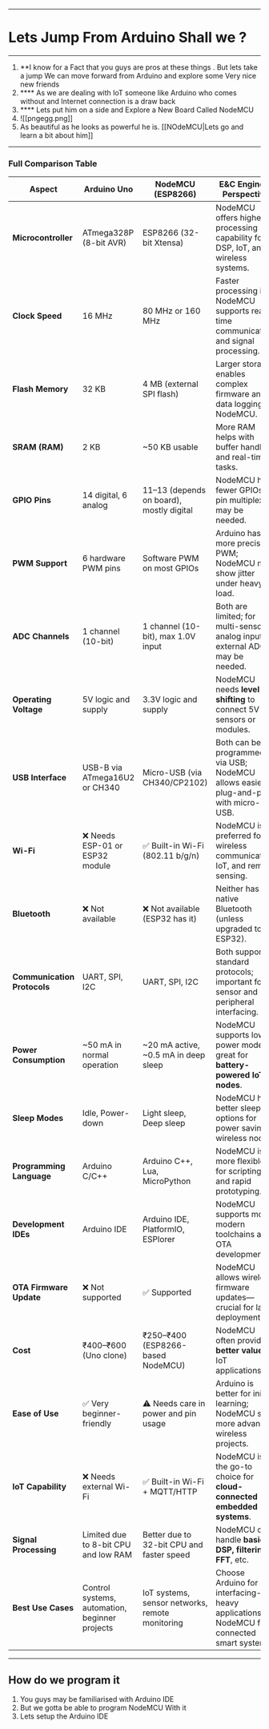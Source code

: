 
---

# Lets Jump From Arduino Shall we ?

-----

1. **I know for a Fact that you guys are pros at these things . But lets take a jump We can move forward from Arduino and explore some Very nice new friends
2. **** As we are dealing with IoT someone like Arduino who comes without and Internet connection is a draw back
3. **** Lets put him on a side and Explore a New Board Called NodeMCU
4. ![[pngegg.png]]
5. As beautiful as he looks as powerful he is. [[NOdeMCU|Lets go and learn a bit about him]]
---

### Full Comparison Table

| **Aspect**                  | **Arduino Uno**                                | **NodeMCU (ESP8266)**                           | **E&C Engineer Perspective**                                                            |
| --------------------------- | ---------------------------------------------- | ----------------------------------------------- | --------------------------------------------------------------------------------------- |
| **Microcontroller**         | ATmega328P (8-bit AVR)                         | ESP8266 (32-bit Xtensa)                         | NodeMCU offers higher processing capability for DSP, IoT, and wireless systems.         |
| **Clock Speed**             | 16 MHz                                         | 80 MHz or 160 MHz                               | Faster processing in NodeMCU supports real-time communication and signal processing.    |
| **Flash Memory**            | 32 KB                                          | 4 MB (external SPI flash)                       | Larger storage enables complex firmware and data logging on NodeMCU.                    |
| **SRAM (RAM)**              | 2 KB                                           | ~50 KB usable                                   | More RAM helps with buffer handling and real-time tasks.                                |
| **GPIO Pins**               | 14 digital, 6 analog                           | 11–13 (depends on board), mostly digital        | NodeMCU has fewer GPIOs; pin multiplexing may be needed.                                |
| **PWM Support**             | 6 hardware PWM pins                            | Software PWM on most GPIOs                      | Arduino has more precise PWM; NodeMCU may show jitter under heavy load.                 |
| **ADC Channels**            | 1 channel (10-bit)                             | 1 channel (10-bit), max 1.0V input              | Both are limited; for multi-sensor analog input, external ADCs may be needed.           |
| **Operating Voltage**       | 5V logic and supply                            | 3.3V logic and supply                           | NodeMCU needs **level shifting** to connect 5V sensors or modules.                      |
| **USB Interface**           | USB-B via ATmega16U2 or CH340                  | Micro-USB (via CH340/CP2102)                    | Both can be programmed via USB; NodeMCU allows easier plug-and-play with micro-USB.     |
| **Wi-Fi**                   | ❌ Needs ESP-01 or ESP32 module                 | ✅ Built-in Wi-Fi (802.11 b/g/n)                 | NodeMCU is preferred for wireless communication, IoT, and remote sensing.               |
| **Bluetooth**               | ❌ Not available                                | ❌ Not available (ESP32 has it)                  | Neither has native Bluetooth (unless upgraded to ESP32).                                |
| **Communication Protocols** | UART, SPI, I2C                                 | UART, SPI, I2C                                  | Both support standard protocols; important for sensor and peripheral interfacing.       |
| **Power Consumption**       | ~50 mA in normal operation                     | ~20 mA active, ~0.5 mA in deep sleep            | NodeMCU supports low-power modes—great for **battery-powered IoT nodes**.               |
| **Sleep Modes**             | Idle, Power-down                               | Light sleep, Deep sleep                         | NodeMCU has better sleep options for power saving in wireless nodes.                    |
| **Programming Language**    | Arduino C/C++                                  | Arduino C++, Lua, MicroPython                   | NodeMCU is more flexible for scripting and rapid prototyping.                           |
| **Development IDEs**        | Arduino IDE                                    | Arduino IDE, PlatformIO, ESPlorer               | NodeMCU supports more modern toolchains and OTA development.                            |
| **OTA Firmware Update**     | ❌ Not supported                                | ✅ Supported                                     | NodeMCU allows wireless firmware updates—crucial for large deployments.                 |
| **Cost**                    | ₹400–₹600 (Uno clone)                          | ₹250–₹400 (ESP8266-based NodeMCU)               | NodeMCU often provides **better value** for IoT applications.                           |
| **Ease of Use**             | ✅ Very beginner-friendly                       | ⚠️ Needs care in power and pin usage            | Arduino is better for initial learning; NodeMCU suits more advanced wireless projects.  |
| **IoT Capability**          | ❌ Needs external Wi-Fi                         | ✅ Built-in Wi-Fi + MQTT/HTTP                    | NodeMCU is the go-to choice for **cloud-connected embedded systems**.                   |
| **Signal Processing**       | Limited due to 8-bit CPU and low RAM           | Better due to 32-bit CPU and faster speed       | NodeMCU can handle **basic DSP, filtering, FFT**, etc.                                  |
| **Best Use Cases**          | Control systems, automation, beginner projects | IoT systems, sensor networks, remote monitoring | Choose Arduino for interfacing-heavy applications; NodeMCU for connected smart systems. |

----
## How do we program it
1. You guys may be familiarised with Arduino IDE
2. But we gotta be able to program NodeMCU With it
3. Lets setup the Arduino IDE